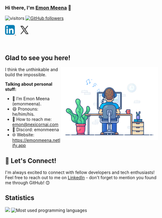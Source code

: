 ### Hi there, I'm <a href="https://emonmeena.netlify.app" target="_blank" title="Emon Meena">Emon Meena</a> 👋
![visitors](https://visitor-badge.laobi.icu/badge?page_id=emonmeena.emonmeena)
[![GitHub followers](https://img.shields.io/github/followers/emonmeena.svg?style=social&label=Follow)](https://github.com/emonmeena?tab=followers)
<!--
#### Me - <br>
Web - [Emon Meena](https://emonmeena.netlify.app/)<br> [Blogs](https://medium.com/@emonmeena) [YouTube](https://www.youtube.com/@emonmeena1937)<br>

#### More me - 
- There are thousands of things to remember about me, but i just want you to remember only a single and that is fearless.

 [![emonmeena's github stats](https://github-readme-stats.vercel.app/api?username=emonmeena&show_icons=true&theme=radical&count_private=true)](https://github.com/anuraghazra/github-readme-stats) -->


<p>
  <a href="https://linkedin.com/in/emonmeena">
    <img src="images/linkedin.png" alt="LinkedIn" height="32">
  </a>
  &nbsp;&nbsp;
  <a href="https://x.com/emonmeena">
    <img src="images/twitter-updated.png" alt="X (Twitter)" height="32">
  </a>
</p>



</br>

## Glad to see you here!

<img align="right" alt="Emon Meena" src="images/coding.gif" width="320px" />

I think the unthinkable and build the impossible.

**Talking about personal stuff:**

- 👨 I’m Emon Meena (emonmeena).
- 😄 Pronouns: he/him/his.
- 📧 How to reach me: emon@nexicornai.com
- 💬 Discord: emonmeena
- 🌐 Website: https://emonmeena.netlify.app

## 🤝 Let's Connect! 

I'm always excited to connect with fellow developers and tech enthusiasts! 
Feel free to reach out to me on [LinkedIn](https://linkedin.com/in/emonmeena) - don't forget to mention you found me through GitHub! 😊

## Statistics

<img src="https://github-profile-summary-cards.vercel.app/api/cards/profile-details?username=emonmeena&theme=github_dark" />
<img src="https://github-readme-stats.vercel.app/api/top-langs/?username=emonmeena&theme=default&show_icons=true&hide_border=true&layout=compact" alt="Most used programming languages" />


<!--
## 👷 Check out what I'm currently working on

- [trinhminhtriet/leetcode](https://github.com/trinhminhtriet/leetcode) - 🔥 LeetCode solutions in any programming language. (1 day ago)
- [nctl-io/nctl-roadmap](https://github.com/nctl-io/nctl-roadmap) (1 day ago)
- [nctl-io/.github](https://github.com/nctl-io/.github) - 🌐 Network. Connect. Transform. Lead. (4 days ago)
- [nctl-io/nctl-branding](https://github.com/nctl-io/nctl-branding) - NCTL Branding 🖼️: Centralized assets and guidelines for consistent visual identity across NCTL projects and platforms. (5 days ago)
- [nctl-io/nctl-homepage](https://github.com/nctl-io/nctl-homepage) - 🚀 Modern homepage for NCTL: fast, responsive, TypeScript-powered, open source, and easy to customize. (5 days ago)
- [trinhminhtriet/sizr](https://github.com/trinhminhtriet/sizr) - 📈 A fast, Rust-based tool to analyze file system usage with colorful output, file aggregation, exclusions, and directory comparisons. (6 days ago)
- [trinhminhtriet/blast](https://github.com/trinhminhtriet/blast) - 🚀 Blast: A powerful, lightweight HTTP load generator for stress testing and benchmarking web applications with ease. (1 week ago)
- [trinhminhtriet/spiko](https://github.com/trinhminhtriet/spiko) - 🚀 Spiko is a fast, Rust-based load testing tool with a beautiful TUI for real-time insights. (1 week ago)
- [rust-rs/tabler](https://github.com/rust-rs/tabler) - 📊 Tabler: A lightweight TUI tool to view, query, and navigate CSV, TSV, and Parquet data files. (1 week ago)
- [trinhminhtriet/java-skel-cli](https://github.com/trinhminhtriet/java-skel-cli) - 🦴 Skel CLI: A command-line tool for generating project skeletons in multiple languages, fast and customizable. (1 week ago)

## 👯 Check out my recent followers

- [lyfe691](https://github.com/lyfe691)
- [Landon153](https://github.com/Landon153)
- [fernandoncidade](https://github.com/fernandoncidade)
- [Cre4T3Tiv3](https://github.com/Cre4T3Tiv3)
- [0xPleiades](https://github.com/0xPleiades)
- [victorykop](https://github.com/victorykop)
- [benjamineruvieru](https://github.com/benjamineruvieru)
- [ShahwaizZahid](https://github.com/ShahwaizZahid)
- [parhamdavin](https://github.com/parhamdavin)
- [thisiszana](https://github.com/thisiszana)

## ⭐ Recent stars

- [dkgaraujo/OpenSourcedMacroModels](https://github.com/dkgaraujo/OpenSourcedMacroModels) - A best-efforts collection of open-sourced macroeconomic models run by central banks and other official sector agencies (ie, ministries of economy) (today)
- [grantmcdermott/quarto-revealjs-clean](https://github.com/grantmcdermott/quarto-revealjs-clean) - A minimalist and elegant presentation theme for Quarto Reveal.js (today)
- [grantmcdermott/tinyplot](https://github.com/grantmcdermott/tinyplot) - Lightweight extension of the base R graphics system (today)
- [p/redis-dump-load](https://github.com/p/redis-dump-load) - Dump redis databases, load data into redis - in Python (today)
- [fractalwrench/json-2-kotlin](https://github.com/fractalwrench/json-2-kotlin) - Convert JSON to Kotlin Data Classes (today)

## 🔨 Latest Pull Requests I published

- [Develop](https://github.com/trinhminhtriet/repoctl/pull/17) on [trinhminhtriet/repoctl](https://github.com/trinhminhtriet/repoctl) (3 months ago)
- [Develop](https://github.com/trinhminhtriet/scanr/pull/22) on [trinhminhtriet/scanr](https://github.com/trinhminhtriet/scanr) (3 months ago)
- [Develop](https://github.com/trinhminhtriet/scanr/pull/21) on [trinhminhtriet/scanr](https://github.com/trinhminhtriet/scanr) (3 months ago)

-->
